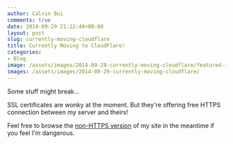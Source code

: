 ```yaml
---
author: Calvin Bui
comments: true
date: 2014-09-29 21:22:40+00:00
layout: post
slug: currently-moving-cloudflare
title: Currently Moving to CloudFlare!
categories:
- Blog
image: /assets/images/2014-09-29-currently-moving-cloudflare/featured-image.jpg
images: /assets/images/2014-09-29-currently-moving-cloudflare/
---
```


Some stuff might break...

SSL certificates are wonky at the moment. But they're offering free HTTPS connection between my server and theirs!

Feel free to browse the [non-HTTPS version](http://calvin.me/) of my site in the meantime if you feel I'm dangerous.
